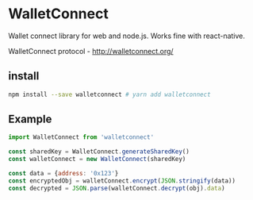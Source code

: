 # WalletConnect

Wallet connect library for web and node.js. Works fine with react-native.

WalletConnect protocol - http://walletconnect.org/

## install

```bash
npm install --save walletconnect # yarn add walletconnect
```

## Example

```js
import WalletConnect from 'walletconnect'

const sharedKey = WalletConnect.generateSharedKey()
const walletConnect = new WalletConnect(sharedKey)

const data = {address: '0x123'}
const encryptedObj = walletConnect.encrypt(JSON.stringify(data))
const decrypted = JSON.parse(walletConnect.decrypt(obj).data)
```
